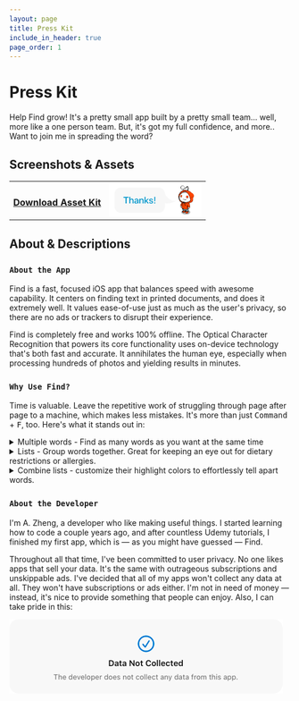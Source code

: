 ```yaml
---
layout: page
title: Press Kit
include_in_header: true
page_order: 1
---
```


# Press Kit
Help Find grow! It's a pretty small app built by a pretty small team... well, more like a one person team. But, it's got my full confidence, and more.. Want to join me in spreading the word?


## Screenshots & Assets

<table>
<tr>
<td>
<a href=""> <h3>Download Asset Kit</h3></a>

</td>
<td>

<img src="/assets/pressKitAvatar.png" height="60">

</td>
</tr>
</table>



## About & Descriptions
### `About the App`
Find is a fast, focused iOS app that balances speed with awesome capability. It centers on finding text in printed documents, and does it extremely well. It values ease-of-use just as much as the user's privacy, so there are no ads or trackers to disrupt their experience.

Find is completely free and works 100% offline. The Optical Character Recognition that powers its core functionality uses on-device technology that's both fast and accurate. It annihilates the human eye, especially when processing hundreds of photos and yielding results in minutes.

### `Why Use Find?`
Time is valuable. Leave the repetitive work of struggling through page after page to a machine, which makes less mistakes. It's more than just <kbd>Command</kbd> + <kbd>F</kbd>, too. Here's what it stands out in:

<details>
<summary>Multiple words - Find as many words as you want at the same time</summary>

<br>
<img src="/assets/press/press-multipleWords.png" width="300">
<br>
</details>

<details>
<summary>Lists - Group words together. Great for keeping an eye out for dietary restrictions or allergies.</summary> 

<br>
<img src="/assets/press/press-list.png" width="300">
<br>
</details>

<details>
<summary>Combine lists - customize their highlight colors to effortlessly tell apart words.</summary>

<br>
<img src="/assets/press/press-multipleLists.png" width="300">
<br>
</details>

### `About the Developer`
I'm A. Zheng, a developer who like making useful things. I started learning how to code a couple years ago, and after countless Udemy tutorials, I finished my first app, which is — as you might have guessed — Find.

Throughout all that time, I've been committed to user privacy. No one likes apps that sell your data. It's the same with outrageous subscriptions and unskippable ads. I've decided that all of my apps won't collect any data at all. They won't have subscriptions or ads either. I'm not in need of money — instead, it's nice to provide something that people can enjoy. Also, I can take pride in this:

![](/assets/dataNotCollected.png)



